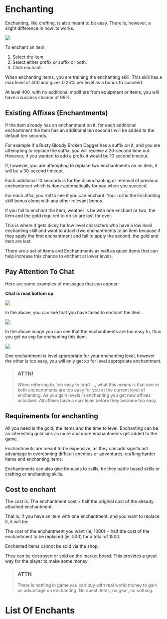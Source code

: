 # Enchanting

Enchanting, like crafting, is also meant to be easy. There is, however, a slight difference in how its works.

<div class="gallery mb-4">
    <a href="/storage/info/enchanting/images/enchanting.png" class="glightbox">
        <img src="/storage/info/enchanting/images/enchanting.png" class="img-fluid" />
    </a>
</div>

To enchant an item:

1. Select the item
2. Select either prefix or suffix or both.
3. Click enchant.

When enchanting items, you are training the enchanting skill. This skill has a max level of 400 and gives 0.25% per level as a bonus to succeed.

At level 400, with no additional modifiers from equipment or items, you will have a success chance of 99%.

## Existing Affixes (Enchantments)

If the item already has an enchantment on it, for each additional enchantment the item has an additional ten seconds will be added to the default ten seconds.

For example if a Rusty Bloody Broken Dagger has a suffix on it, and you are attempting to replace the suffix, you will receive a 20-second time out. However, if you wanted to add a prefix it would be 10 second timeout.

If, however, you are attempting to replace two enchantments on an item, it will be a 30-second timeout.

Each additional 10 seconds is for the disenchanting or removal of previous enchantment which is done automatically for you when you succeed.

For each affix, you roll to see if you can enchant. Your roll is the Enchanting skill bonus along with any other relevant bonus. 

If you fail to enchant the item, weather is be with one enchant or two, the item and the gold required to do so are lost for ever. 

This is where it gets dicey for low level characters who have a low level enchanting skill and want to attach two 
enchantments to an item because if they apply the first enchantment and fail to apply the second, the gold and item are lost.

There are a set of items and Enchantments as well as quest items that can help increase this chance to enchant at lower levels.

## Pay Attention To Chat

Here are some examples of messages that can appear:

**Chat is read bottom up**

<div class="gallery mb-4">
    <a href="/storage/info/enchanting/images/fail-to-enchant.png" class="glightbox">
        <img src="/storage/info/enchanting/images/fail-to-enchant.png" class="img-fluid" />
    </a>
</div>

In the above, you can see that you have failed to enchant the item.

<div class="gallery mb-4">
    <a href="/storage/info/enchanting/images/too-easy.png" class="glightbox">
        <img src="/storage/info/enchanting/images/too-easy.png" class="img-fluid" />
    </a>
</div>

In the above image you can see that the enchantments are too easy to, thus you get no exp for enchanting this item.

<div class="gallery mb-4">
    <a href="/storage/info/enchanting/images/one-enchantment-is-too-easy.png" class="glightbox">
        <img src="/storage/info/enchanting/images/one-enchantment-is-too-easy.png" class="img-fluid" />
    </a>
</div>

One enchantment is level appropriate for your enchanting level, however the other is too easy, you will only get xp for level appropriate enchantment.

> ### ATTN!
> 
> When referring to, too easy to craft ..., what this means is that one or both enchantments are too easy for you at the current level of enchanting.
> As you gain levels in enchanting you get new affixes unlocked. All affixes have a max level before they become too easy.

## Requirements for enchanting

All you need is the gold, the items and the time to level. Enchanting can be an interesting gold sink as more and more enchantments get added to the game. 

Enchantments are meant to be expensive, as they can add significant advantage in overcoming difficult enemies or adventures, crafting harder items and enchanting items.

Enchantments can also give bonuses to skills, be they battle based skills or crafting or enchanting skills.

## Cost to enchant

The cost is: The enchantment cost + half the original cost of the already attached enchantment.

That is, if you have an item with one enchantment, and you want to replace it, it will be:

The cost of the enchantment you want (ie, 1000) + half the cost of the enchantment to be replaced (ie, 500) for a total of 1500.

Enchanted items cannot be sold via the shop. 

They can be destroyed or sold on the [market]() board. This provides a great way for the player to make some money.

> ### ATTN
> 
> There is nothing in game you can buy with real world money to gain an advantage on enchanting. No quest items, no gear, no nothing.

# List Of Enchants
